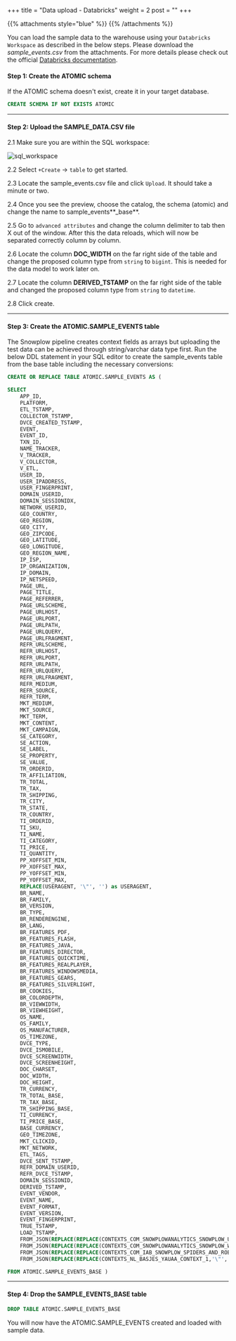 +++
title = "Data upload - Databricks"
weight = 2
post = ""
+++

{{% attachments style="blue" %}}
{{% /attachments %}}


You can load the sample data to the warehouse using your `Databricks Workspace` as described in the below steps. Please download the *sample_events.csv* from the attachments. For more details please check out the official [Databricks documentation](https://docs.databricks.com/ingestion/add-data/index.html).


#### **Step 1:**  Create the ATOMIC schema
If the ATOMIC schema doesn't exist, create it in your target database.

```sql
CREATE SCHEMA IF NOT EXISTS ATOMIC

```

***

#### **Step 2:**  Upload the SAMPLE_DATA.CSV file
2.1 Make sure you are within the SQL workspace:

![sql_workspace](../images/sql_workspace.png?width=20pc)

2.2 Select `+Create` -> `table` to get started.

2.3 Locate the sample_events.csv file and click `Upload`. It should take a minute or two.

2.4 Once you see the preview, choose the catalog, the schema (atomic) and change the name to sample_events**_base**.

2.5 Go to `advanced attributes` and change the column delimiter to tab then X out of the window. After this the data reloads, which will now be separated correctly column by column.

2.6 Locate the column **DOC_WIDTH** on the far right side of the table and change the proposed column type from `string` to `bigint`. This is needed for the data model to work later on.

2.7 Locate the column **DERIVED_TSTAMP** on the far right side of the table and changed the proposed column type from `string` to `datetime`.

2.8 Click create.



***

#### **Step 3:** Create the **ATOMIC.SAMPLE_EVENTS** table

The Snowplow pipeline creates context fields as arrays but uploading the test data can be achieved through string/varchar data type first. Run the below DDL statement in your SQL editor to create the sample_events table from the base table including the necessary conversions:

```sql
CREATE OR REPLACE TABLE ATOMIC.SAMPLE_EVENTS AS (

SELECT
	APP_ID,
	PLATFORM,
	ETL_TSTAMP,
	COLLECTOR_TSTAMP,
	DVCE_CREATED_TSTAMP,
	EVENT,
	EVENT_ID,
	TXN_ID,
	NAME_TRACKER,
	V_TRACKER,
	V_COLLECTOR,
	V_ETL,
	USER_ID,
	USER_IPADDRESS,
	USER_FINGERPRINT,
	DOMAIN_USERID,
	DOMAIN_SESSIONIDX,
	NETWORK_USERID,
	GEO_COUNTRY,
	GEO_REGION,
	GEO_CITY,
	GEO_ZIPCODE,
	GEO_LATITUDE,
	GEO_LONGITUDE,
	GEO_REGION_NAME,
	IP_ISP,
	IP_ORGANIZATION,
	IP_DOMAIN,
	IP_NETSPEED,
	PAGE_URL,
	PAGE_TITLE,
	PAGE_REFERRER,
	PAGE_URLSCHEME,
	PAGE_URLHOST,
	PAGE_URLPORT,
	PAGE_URLPATH,
	PAGE_URLQUERY,
	PAGE_URLFRAGMENT,
	REFR_URLSCHEME,
	REFR_URLHOST,
	REFR_URLPORT,
	REFR_URLPATH,
	REFR_URLQUERY,
	REFR_URLFRAGMENT,
	REFR_MEDIUM,
	REFR_SOURCE,
	REFR_TERM,
	MKT_MEDIUM,
	MKT_SOURCE,
	MKT_TERM,
	MKT_CONTENT,
	MKT_CAMPAIGN,
	SE_CATEGORY,
	SE_ACTION,
	SE_LABEL,
	SE_PROPERTY,
	SE_VALUE,
	TR_ORDERID,
	TR_AFFILIATION,
	TR_TOTAL,
	TR_TAX,
	TR_SHIPPING,
	TR_CITY,
	TR_STATE,
	TR_COUNTRY,
	TI_ORDERID,
	TI_SKU,
	TI_NAME,
	TI_CATEGORY,
	TI_PRICE,
	TI_QUANTITY,
	PP_XOFFSET_MIN,
	PP_XOFFSET_MAX,
	PP_YOFFSET_MIN,
	PP_YOFFSET_MAX,
	REPLACE(USERAGENT, '\"', '') as USERAGENT,
	BR_NAME,
	BR_FAMILY,
	BR_VERSION,
	BR_TYPE,
	BR_RENDERENGINE,
	BR_LANG,
	BR_FEATURES_PDF,
	BR_FEATURES_FLASH,
	BR_FEATURES_JAVA,
	BR_FEATURES_DIRECTOR,
	BR_FEATURES_QUICKTIME,
	BR_FEATURES_REALPLAYER,
	BR_FEATURES_WINDOWSMEDIA,
	BR_FEATURES_GEARS,
	BR_FEATURES_SILVERLIGHT,
	BR_COOKIES,
	BR_COLORDEPTH,
	BR_VIEWWIDTH,
	BR_VIEWHEIGHT,
	OS_NAME,
	OS_FAMILY,
	OS_MANUFACTURER,
	OS_TIMEZONE,
	DVCE_TYPE,
	DVCE_ISMOBILE,
	DVCE_SCREENWIDTH,
	DVCE_SCREENHEIGHT,
	DOC_CHARSET,
	DOC_WIDTH,
	DOC_HEIGHT,
	TR_CURRENCY,
	TR_TOTAL_BASE,
	TR_TAX_BASE,
	TR_SHIPPING_BASE,
	TI_CURRENCY,
	TI_PRICE_BASE,
	BASE_CURRENCY,
	GEO_TIMEZONE,
	MKT_CLICKID,
	MKT_NETWORK,
	ETL_TAGS,
	DVCE_SENT_TSTAMP,
	REFR_DOMAIN_USERID,
	REFR_DVCE_TSTAMP,
	DOMAIN_SESSIONID,
	DERIVED_TSTAMP,
	EVENT_VENDOR,
	EVENT_NAME,
	EVENT_FORMAT,
	EVENT_VERSION,
	EVENT_FINGERPRINT,
	TRUE_TSTAMP,
	LOAD_TSTAMP,
	FROM_JSON(REPLACE(REPLACE(CONTEXTS_COM_SNOWPLOWANALYTICS_SNOWPLOW_UA_PARSER_CONTEXT_1,'\"', ''),'''','\"'), 'array<struct<device_family:string, os_family:string, os_major:string, os_minor: string, os_patch:string, os_patch_minor:string, os_version:string, useragent_family:string, useragent_major:string, useragent_minor:string, useragent_patch: string, useragent_version:string>>') as CONTEXTS_COM_SNOWPLOWANALYTICS_SNOWPLOW_UA_PARSER_CONTEXT_1,
	FROM_JSON(REPLACE(REPLACE(CONTEXTS_COM_SNOWPLOWANALYTICS_SNOWPLOW_WEB_PAGE_1,'\"', ''),'''','\"'), 'array<struct<id:string>>') as CONTEXTS_COM_SNOWPLOWANALYTICS_SNOWPLOW_WEB_PAGE_1,
	FROM_JSON(REPLACE(REPLACE(CONTEXTS_COM_IAB_SNOWPLOW_SPIDERS_AND_ROBOTS_1,'\"', ''),'''','\"'), 'array<struct<category:string, primary_impact:string, reason:string, spider_or_robot:string>>') as CONTEXTS_COM_IAB_SNOWPLOW_SPIDERS_AND_ROBOTS_1,
	FROM_JSON(REPLACE(REPLACE(CONTEXTS_NL_BASJES_YAUAA_CONTEXT_1,'\"', ''),'''','\"'), 'array<struct<agent_class:string, agent_name:string, agent_name_version:string, agent_name_version_major:string, agent_version:string, agent_version_major:string, device_brand:string, device_class:string, device_firmware_version:string, device_name:string, device_version:string, layout_engine_class:string, layout_engine_name:string, layout_engine_name_version:string, layout_engine_name_version_major:string, layout_engine_version:string, layout_engine_version_major:string, operating_system_class:string, operating_system_name:string, operating_system_name_version:string, operating_system_name_major:string, operating_system_version:string, operating_system_version_major:string>>') as CONTEXTS_NL_BASJES_YAUAA_CONTEXT_1

FROM ATOMIC.SAMPLE_EVENTS_BASE )

```

***

#### **Step 4:**  Drop the **SAMPLE_EVENTS_BASE** table

```sql
DROP TABLE ATOMIC.SAMPLE_EVENTS_BASE
```
You will now have the ATOMIC.SAMPLE_EVENTS created and loaded with sample data.
